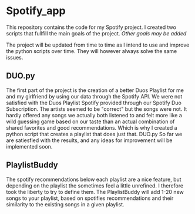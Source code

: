 # Spotify_app

This repository contains the code for my Spotify project.
I created two scripts that fullfill the main goals of the project. *Other goals may be added*

The project will be updated from time to time as I intend to use and improve the python scripts over time. They will however always solve the same issues.

## DUO.py
The first part of the project is the creation of a better Duos Playlist for me and my girlfriend by using our data through the Spotify API.
We were not satisfied with the Duos Playlist Spotify provided through our Spotify Duo Subscription. The artists seemed to be "correct" but the songs were not. 
It hardly offered any songs we actually both listened to and felt more like a wild guessing game based on our taste than an actual combination of shared favorites and good recommendations.
Which is why I created a python script that creates a playlist that does just that. DUO.py
So far we are satiesfied with the results, and any ideas for improvement will be implemented soon.

## PlaylistBuddy
The spotify recommendations below each playlist are a nice feature, but depending on the playlist the sometimes feel a little unrefined.
I therefore took the liberty to try to define them. The PlaylistBuddy will add 1-20 new songs to your playlist, based on spotifies recommendations and their similarity to the
existing songs in a given playlist.

